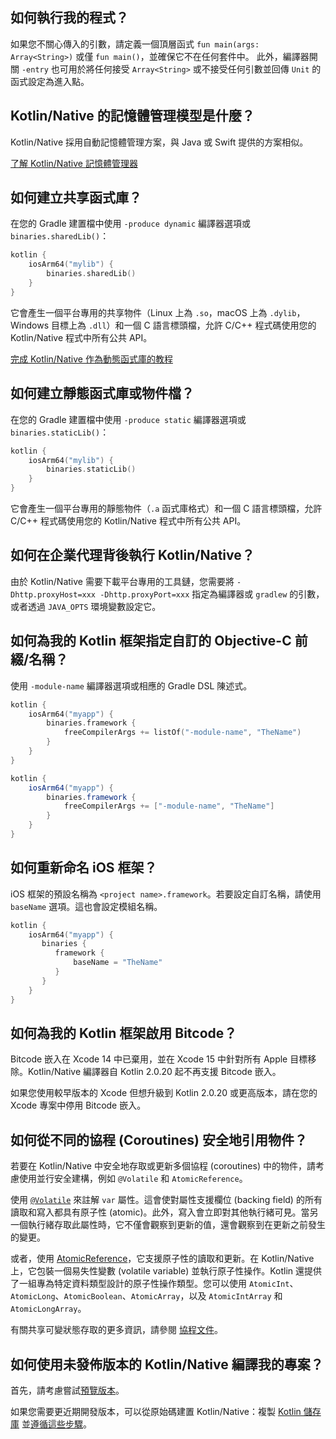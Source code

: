 [//]: # (title: Kotlin/Native 常見問題)

## 如何執行我的程式？

如果您不關心傳入的引數，請定義一個頂層函式 `fun main(args: Array<String>)` 或僅 `fun main()`，並確保它不在任何套件中。
此外，編譯器開關 `-entry` 也可用於將任何接受 `Array<String>` 或不接受任何引數並回傳 `Unit` 的函式設定為進入點。

## Kotlin/Native 的記憶體管理模型是什麼？

Kotlin/Native 採用自動記憶體管理方案，與 Java 或 Swift 提供的方案相似。

[了解 Kotlin/Native 記憶體管理器](native-memory-manager.md)

## 如何建立共享函式庫？

在您的 Gradle 建置檔中使用 `-produce dynamic` 編譯器選項或 `binaries.sharedLib()`：

```kotlin
kotlin {
    iosArm64("mylib") {
        binaries.sharedLib()
    }
}
```

它會產生一個平台專用的共享物件（Linux 上為 `.so`，macOS 上為 `.dylib`，Windows 目標上為 `.dll`）和一個 C 語言標頭檔，允許 C/C++ 程式碼使用您的 Kotlin/Native 程式中所有公共 API。

[完成 Kotlin/Native 作為動態函式庫的教程](native-dynamic-libraries.md)

## 如何建立靜態函式庫或物件檔？

在您的 Gradle 建置檔中使用 `-produce static` 編譯器選項或 `binaries.staticLib()`：

```kotlin
kotlin {
    iosArm64("mylib") {
        binaries.staticLib()
    }
}
```

它會產生一個平台專用的靜態物件（`.a` 函式庫格式）和一個 C 語言標頭檔，允許 C/C++ 程式碼使用您的 Kotlin/Native 程式中所有公共 API。

## 如何在企業代理背後執行 Kotlin/Native？

由於 Kotlin/Native 需要下載平台專用的工具鏈，您需要將 `-Dhttp.proxyHost=xxx -Dhttp.proxyPort=xxx` 指定為編譯器或 `gradlew` 的引數，或者透過 `JAVA_OPTS` 環境變數設定它。

## 如何為我的 Kotlin 框架指定自訂的 Objective-C 前綴/名稱？

使用 `-module-name` 編譯器選項或相應的 Gradle DSL 陳述式。

<tabs group="build-script">
<tab title="Kotlin" group-key="kotlin">

```kotlin
kotlin {
    iosArm64("myapp") {
        binaries.framework {
            freeCompilerArgs += listOf("-module-name", "TheName")
        }
    }
}
```

</tab>
<tab title="Groovy" group-key="groovy">

```groovy
kotlin {
    iosArm64("myapp") {
        binaries.framework {
            freeCompilerArgs += ["-module-name", "TheName"]
        }
    }
}
```

</tab>
</tabs>

## 如何重新命名 iOS 框架？

iOS 框架的預設名稱為 `<project name>.framework`。若要設定自訂名稱，請使用 `baseName` 選項。這也會設定模組名稱。

```kotlin
kotlin {
    iosArm64("myapp") {
       binaries {
          framework {
              baseName = "TheName"
          }
       }
    }
}
```

## 如何為我的 Kotlin 框架啟用 Bitcode？

Bitcode 嵌入在 Xcode 14 中已棄用，並在 Xcode 15 中針對所有 Apple 目標移除。Kotlin/Native 編譯器自 Kotlin 2.0.20 起不再支援 Bitcode 嵌入。

如果您使用較早版本的 Xcode 但想升級到 Kotlin 2.0.20 或更高版本，請在您的 Xcode 專案中停用 Bitcode 嵌入。

## 如何從不同的協程 (Coroutines) 安全地引用物件？

若要在 Kotlin/Native 中安全地存取或更新多個協程 (coroutines) 中的物件，請考慮使用並行安全建構，例如 `@Volatile` 和 `AtomicReference`。

使用 [`@Volatile`](https://kotlinlang.org/api/core/kotlin-stdlib/kotlin.concurrent/-volatile/) 來註解 `var` 屬性。這會使對屬性支援欄位 (backing field) 的所有讀取和寫入都具有原子性 (atomic)。此外，寫入會立即對其他執行緒可見。當另一個執行緒存取此屬性時，它不僅會觀察到更新的值，還會觀察到在更新之前發生的變更。

或者，使用 [AtomicReference](https://kotlinlang.org/api/core/kotlin-stdlib/kotlin.concurrent.atomics/-atomic-reference/)，它支援原子性的讀取和更新。在 Kotlin/Native 上，它包裝一個易失性變數 (volatile variable) 並執行原子性操作。Kotlin 還提供了一組專為特定資料類型設計的原子性操作類型。您可以使用 `AtomicInt`、`AtomicLong`、`AtomicBoolean`、`AtomicArray`，以及 `AtomicIntArray` 和 `AtomicLongArray`。

有關共享可變狀態存取的更多資訊，請參閱 [協程文件](shared-mutable-state-and-concurrency.md)。

## 如何使用未發佈版本的 Kotlin/Native 編譯我的專案？

首先，請考慮嘗試[預覽版本](eap.md)。

如果您需要更近期開發版本，可以從原始碼建置 Kotlin/Native：複製 [Kotlin 儲存庫](https://github.com/JetBrains/kotlin) 並[遵循這些步驟](https://github.com/JetBrains/kotlin/blob/master/kotlin-native/README.md#building-from-source)。